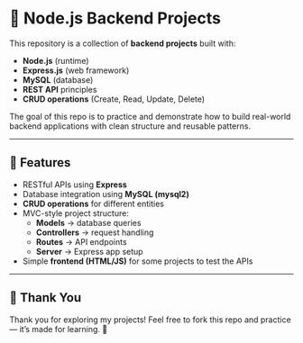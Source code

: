 # 🚀 Node.js Backend Projects

This repository is a collection of **backend projects** built with:

- **Node.js** (runtime)
- **Express.js** (web framework)
- **MySQL** (database)
- **REST API** principles
- **CRUD operations** (Create, Read, Update, Delete)

The goal of this repo is to practice and demonstrate how to build real-world backend applications with clean structure and reusable patterns.

---

## 📌 Features

- RESTful APIs using **Express**
- Database integration using **MySQL (mysql2)**
- **CRUD operations** for different entities
- MVC-style project structure:
  - **Models** → database queries
  - **Controllers** → request handling
  - **Routes** → API endpoints
  - **Server** → Express app setup
- Simple **frontend (HTML/JS)** for some projects to test the APIs

---

## 🙌 Thank You

Thank you for exploring my projects!
Feel free to fork this repo and practice — it’s made for learning. 🚀
